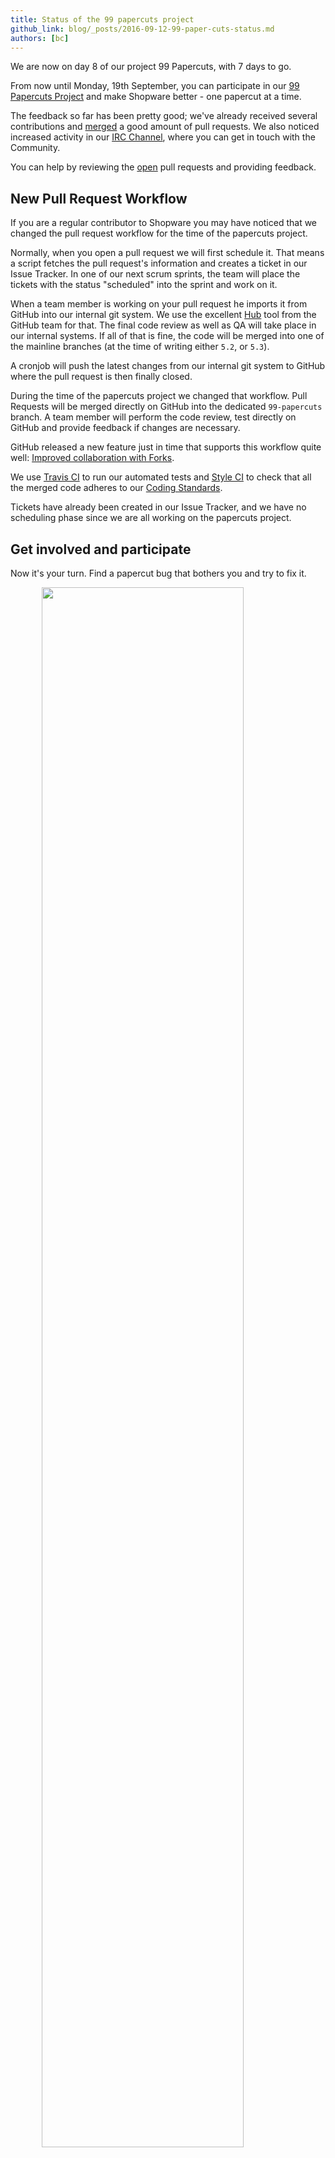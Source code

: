 ```yaml
---
title: Status of the 99 papercuts project
github_link: blog/_posts/2016-09-12-99-paper-cuts-status.md
authors: [bc]
---
```


We are now on day 8 of our project 99 Papercuts, with 7 days to go.

From now until Monday, 19th September, you can participate in our [99 Papercuts Project](https://developers.shopware.com/99-paper-cuts/) and make Shopware better - one papercut at a time.

The feedback so far has been pretty good; we've already received several contributions and [merged](https://github.com/shopware/shopware/pulls?q=is%3Apr+%5BPapercut%5D+is%3Aclosed) a good amount of pull requests.
We also noticed increased activity in our [IRC Channel](/community/irc/), where you can get in touch with the Community.

You can help by reviewing the [open](https://github.com/shopware/shopware/pulls?utf8=%E2%9C%93&q=%3Apr%20is%3Aopen%20%5BPapercut%5D) pull requests and providing feedback.

## New Pull Request Workflow

If you are a regular contributor to Shopware you may have noticed that we changed the pull request workflow for the time of the papercuts project.

Normally, when you open a pull request we will first schedule it. That means a script fetches the pull request's information and creates a ticket in our Issue Tracker. In one of our next scrum sprints, the team will place the tickets with the status "scheduled" into the sprint and work on it.

When a team member is working on your pull request he imports it from GitHub into our internal git system. We use the excellent [Hub](https://hub.github.com/) tool from the GitHub team for that. 
The final code review as well as QA will take place in our internal systems. If all of that is fine, the code will be merged into one of the mainline branches (at the time of writing either `5.2`, or `5.3`). 

A cronjob will push the latest changes from our internal git system to GitHub where the pull request is then finally closed.

During the time of the papercuts project we changed that workflow.
Pull Requests will be merged directly on GitHub into the dedicated `99-papercuts` branch. 
A team member will perform the code review, test directly on GitHub and provide feedback if changes are necessary.

GitHub released a new feature just in time that supports this workflow quite well: [Improved collaboration with Forks](https://github.com/blog/2247-improving-collaboration-with-forks).

We use [Travis CI](https://travis-ci.org/shopware/shopware/pull_requests) to run our automated tests and [Style CI](https://styleci.io/repos/5682970) to check that all the merged code adheres to our [Coding Standards](/developers-guide/coding-standards/).

Tickets have already been created in our Issue Tracker, and we have no scheduling phase since we are all working on the papercuts project.

## Get involved and participate
Now it's your turn. Find a papercut bug that bothers you and try to fix it.

<a href="{{ site.url }}/99-paper-cuts/">
    <img style="width: 80%; margin: auto; display:block" src="{{ site.url }}/99-paper-cuts/img/paper-cuts-logo.png">
</a>

